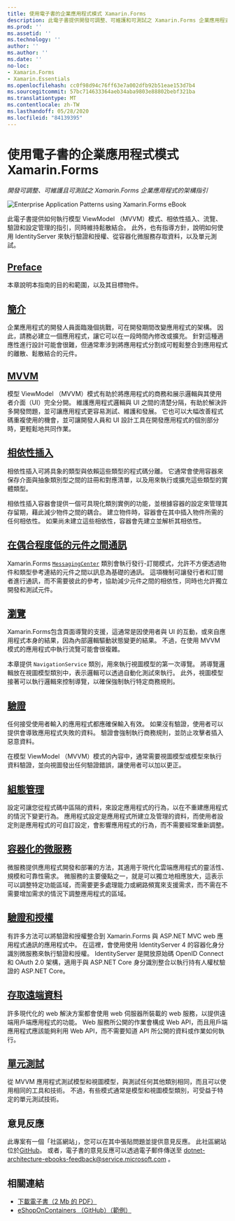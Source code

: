 ```yaml
---
title: 使用電子書的企業應用程式模式 Xamarin.Forms
description: 此電子書提供開發可調整、可維護和可測試之 Xamarin.Forms 企業應用程式的架構指引。
ms.prod: ''
ms.assetid: ''
ms.technology: ''
author: ''
ms.author: ''
ms.date: ''
no-loc:
- Xamarin.Forms
- Xamarin.Essentials
ms.openlocfilehash: cc0f98d94c76ff63e7a002dfb92b51eae153d7b4
ms.sourcegitcommit: 57bc714633364aeb34aba9803e88802bebf321ba
ms.translationtype: MT
ms.contentlocale: zh-TW
ms.lasthandoff: 05/28/2020
ms.locfileid: "84139395"
---
```

# <a name="enterprise-application-patterns-using-xamarinforms-ebook"></a>使用電子書的企業應用程式模式 Xamarin.Forms

_開發可調整、可維護且可測試之 Xamarin.Forms 企業應用程式的架構指引_

![](images/cover-sml.png "Enterprise Application Patterns using Xamarin.Forms eBook")

此電子書提供如何執行模型 ViewModel （MVVM）模式、相依性插入、流覽、驗證和設定管理的指引，同時維持鬆散結合。 此外，也有指導方針，說明如何使用 IdentityServer 來執行驗證和授權、從容器化微服務存取資料，以及單元測試。

## <a name="preface"></a>[Preface](preface.md)

本章說明本指南的目的和範圍，以及其目標物件。

## <a name="introduction"></a>[簡介](introduction.md)

企業應用程式的開發人員面臨幾個挑戰，可在開發期間改變應用程式的架構。 因此，請務必建立一個應用程式，讓它可以在一段時間內修改或擴充。 針對這種適應性進行設計可能會很難，但通常牽涉到將應用程式分割成可輕鬆整合到應用程式的離散、鬆散結合的元件。

## <a name="mvvm"></a>[MVVM](mvvm.md)

模型 ViewModel （MVVM）模式有助於將應用程式的商務和展示邏輯與其使用者介面（UI）完全分開。 維護應用程式邏輯與 UI 之間的清楚分隔，有助於解決許多開發問題，並可讓應用程式更容易測試、維護和發展。 它也可以大幅改善程式碼重複使用的機會，並可讓開發人員和 UI 設計工具在開發應用程式的個別部分時，更輕鬆地共同作業。

## <a name="dependency-injection"></a>[相依性插入](dependency-injection.md)

相依性插入可將具象的類型與依賴這些類型的程式碼分離。 它通常會使用容器來保存介面與抽象類別型之間的註冊和對應清單，以及用來執行或擴充這些類型的實體類型。

相依性插入容器會提供一個可具現化類別實例的功能，並根據容器的設定來管理其存留期，藉此減少物件之間的耦合。 建立物件時，容器會在其中插入物件所需的任何相依性。 如果尚未建立這些相依性，容器會先建立並解析其相依性。

## <a name="communicating-between-loosely-coupled-components"></a>[在偶合程度低的元件之間通訊](communicating-between-loosely-coupled-components.md)

Xamarin.Forms [`MessagingCenter`](xref:Xamarin.Forms.MessagingCenter) 類別會執行發行-訂閱模式，允許不方便透過物件和類型參考連結的元件之間以訊息為基礎的通訊。 這項機制可讓發行者和訂閱者進行通訊，而不需要彼此的參考，協助減少元件之間的相依性，同時也允許獨立開發和測試元件。

## <a name="navigation"></a>[瀏覽](navigation.md)

Xamarin.Forms包含頁面導覽的支援，這通常是因使用者與 UI 的互動，或來自應用程式本身的結果，因為內部邏輯驅動狀態變更的結果。 不過，在使用 MVVM 模式的應用程式中執行流覽可能會很複雜。

本章提供 `NavigationService` 類別，用來執行視圖模型的第一次導覽。 將導覽邏輯放在視圖模型類別中，表示邏輯可以透過自動化測試來執行。 此外，視圖模型接著可以執行邏輯來控制導覽，以確保強制執行特定商務規則。

## <a name="validation"></a>[驗證](validation.md)

任何接受使用者輸入的應用程式都應確保輸入有效。 如果沒有驗證，使用者可以提供會導致應用程式失敗的資料。 驗證會強制執行商務規則，並防止攻擊者插入惡意資料。

在模型 ViewModel （MVVM）模式的內容中，通常需要視圖模型或模型來執行資料驗證，並向視圖發出任何驗證錯誤，讓使用者可以加以更正。

## <a name="configuration-management"></a>[組態管理](configuration-management.md)

設定可讓您從程式碼中區隔的資料，來設定應用程式的行為，以在不重建應用程式的情況下變更行為。 應用程式設定是應用程式所建立及管理的資料，而使用者設定則是應用程式的可自訂設定，會影響應用程式的行為，而不需要經常重新調整。

## <a name="containerized-microservices"></a>[容器化的微服務](containerized-microservices.md)

微服務提供應用程式開發和部署的方法，其適用于現代化雲端應用程式的靈活性、規模和可靠性需求。 微服務的主要優點之一，就是可以獨立地相應放大，這表示可以調整特定功能區域，而需要更多處理能力或網路頻寬來支援需求，而不需在不需要增加需求的情況下調整應用程式的區域。

## <a name="authentication-and-authorization"></a>[驗證和授權](authentication-and-authorization.md)

有許多方法可以將驗證和授權整合到 Xamarin.Forms 與 ASP.NET MVC web 應用程式通訊的應用程式中。 在這裡，會使用使用 IdentityServer 4 的容器化身分識別微服務來執行驗證和授權。 IdentityServer 是開放原始碼 OpenID Connect 和 OAuth 2.0 架構，適用于與 ASP.NET Core 身分識別整合以執行持有人權杖驗證的 ASP.NET Core。

## <a name="accessing-remote-data"></a>[存取遠端資料](accessing-remote-data.md)

許多現代化的 web 解決方案都會使用 web 伺服器所裝載的 web 服務，以提供遠端用戶端應用程式的功能。 Web 服務所公開的作業會構成 Web API，而且用戶端應用程式應該能夠利用 Web API，而不需要知道 API 所公開的資料或作業如何執行。

## <a name="unit-testing"></a>[單元測試](unit-testing.md)

從 MVVM 應用程式測試模型和視圖模型，與測試任何其他類別相同，而且可以使用相同的工具和技術。 不過，有些模式通常是模型和視圖模型類別，可受益于特定的單元測試技術。

## <a name="feedback"></a>意見反應

此專案有一個「社區網站」，您可以在其中張貼問題並提供意見反應。 此社區網站位於[GitHub](https://github.com/dotnet-architecture/eShopOnContainers)。 或者，電子書的意見反應可以透過電子郵件傳送至 [dotnet-architecture-ebooks-feedback@service.microsoft.com](mailto:dotnet-architecture-ebooks-feedback@service.microsoft.com) 。

## <a name="related-links"></a>相關連結

- [下載電子書（2 Mb 的 PDF）](https://aka.ms/xamarinpatternsebook)
- [eShopOnContainers （GitHub）（範例）](https://github.com/dotnet-architecture/eShopOnContainers)
